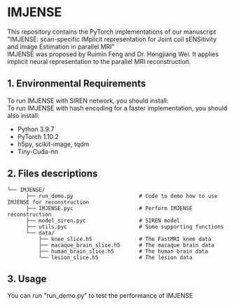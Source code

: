 # IMJENSE
This repository contains the PyTorch implementations of our manuscript "IMJENSE: scan-specific IMplicit representation for Joint coil sENSitivity and image Estimation in parallel MRI"   
IMJENSE was proposed by Ruimin Feng and Dr. Hongjiang Wei. It applies implicit neural representation to the parallel MRI reconstruction.  
## 1. Environmental Requirements  
To run IMJENSE with SIREN network, you should install:  
To run IMJENSE with hash encoding for a faster implementation, you should also install:  
* Python 3.9.7  
* PyTorch 1.10.2  
* h5py, scikit-image, tqdm    
* Tiny-Cuda-nn  
## 2. Files descriptions
```text
└── IMJENSE/  
      ├── run_demo.py                     # Code to demo how to use IMJENSE for reconstruction  
      ├── IMJENSE.pyc                     # Perform IMJENSE reconstruction
      ├── model_siren.pyc                 # SIREN model
      ├── utils.pyc                       # Some supporting functions
      └── data/  
          ├── knee_slice.h5               # The FastMRI knee data 
          ├── macaque_brain_slice.h5      # The macaque brain data
          ├── human_brain_slice.h5        # The human brain data
          └── lesion_slice.h5             # The lesion data
```
## 3. Usage
You can run "run_demo.py" to test the performance of IMJENSE 
